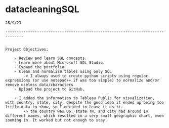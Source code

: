 # datacleaningSQL


	28/9/23
		
	------------------------------------------------------------------------------

	
	Project Objectives:

		- Review and learn SQL concepts.
		- Learn more about Microsoft SQL Studio.
		- Expand the portfolio.
		- Clean and normalize tables using only SQL
			-> I always used to create python scripts using regular expressions (or use notepad++ if was too simple) to normalize and/or remove useless data/characters
		- Upload the project to GitHub.

		- I added the information to Tableau Public for visualization, with country, state, city, despite the good idea it ended up being too little data to show, so I decided to leave it as it.
  			-> the country was US, state TN, and city had around 14 different names, which resulted in a very small geographic chart, even zooming in. It worked but not enough to stay.
